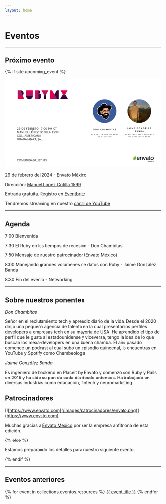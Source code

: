 ```yaml
---
layout: home
---
```


# Eventos

---

## Próximo evento

{% if site.upcoming_event %}

![](/images/eventos/febrero_2024/tercer_anuncio.png)

29 de febrero del 2024 - Envato México

Dirección: [Manuel Lopez Cotilla 1599](https://maps.app.goo.gl/qUVV1rZGK5TfY9MU9)

Entrada gratuita. Registro en [Eventbrite](https://www.eventbrite.com.mx/e/comunidad-ruby-mx-sesion-febrero-2024-tickets-826030538577)

Tendremos streaming en nuestro [canal de YouTube](https://www.youtube.com/watch?v=P57KOw4-KC4)

---

## Agenda

7:00 Bienvenida

7:30 El Ruby en los tiempos de recesión - Don Chambitas

7:50 Mensaje de nuestro patrocinador (Envato México)

8:00 Manejando grandes volúmenes de datos con Ruby - Jaime González Banda

8:30 Fin del evento - Networking

---

## Sobre nuestros ponentes

*Don Chambitas*

Señor en el reclutamiento tech y aprendiz diario de la vida. Desde el 2020 dirijo una pequeña agencia de talento en la cual presentamos perfiles developers a empresas tech en su mayoría de USA. He aprendido el tipo de perfil que le gusta al estadounidense y viceversa, tengo la idea de lo que buscan los mexa-developers en una buena chamba. El año pasado comencé un podcast al cual subo un episodio quincenal, lo encuentras en YouTube y Spotify como Chambeología

*Jaime González Banda*

Es ingeniero de backend en Placeit by Envato y comenzó con Ruby y Rails en 2015 y ha sido su pan de cada día desde entonces. Ha trabajado en diversas industrias como educación, fintech y neuromarketing.

## Patrocinadores

[![https://www.envato.com](/images/patrocinadores/envato.png)](https://www.envato.com)

Muchas gracias a [Envato México](https://www.envato.com) por ser la empresa anfitriona de esta edición.


{% else %}

Estamos preparando los detalles para nuestro siguiente evento.

{% endif %}

---

## Eventos anteriores

{% for event in collections.eventos.resources %}
 <a href="{{ event.relative_url }}">{{ event.title }}</a>
{% endfor %}
